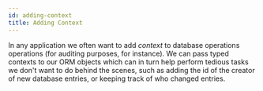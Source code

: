 ```yaml
---
id: adding-context
title: Adding Context
---
```


In any application we often want to add _context_ to database operations operations (for auditing purposes, for instance). We can pass typed contexts to our ORM objects which can in turn help perform tedious tasks we don't want to do behind the scenes, such as adding the id of the creator of new database entries, or keeping track of who changed entries.

